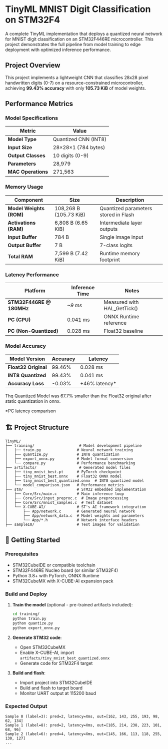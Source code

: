 # TinyML MNIST Digit Classification on STM32F4

A complete TinyML implementation that deploys a quantized neural network for MNIST digit classification on an STM32F446RE microcontroller. This project demonstrates the full pipeline from model training to edge deployment with optimized inference performance.

## Project Overview

This project implements a lightweight CNN that classifies 28x28 pixel handwritten digits (0-7) on a resource-constrained microcontroller, achieving **99.43% accuracy** with only **105.73 KiB** of model weights.

## Performance Metrics

### Model Specifications
| Metric | Value |
|--------|-------|
| **Model Type** | Quantized CNN (INT8) |
| **Input Size** | 28×28×1 (784 bytes) |
| **Output Classes** | 10 digits (0-9) |
| **Parameters** | 28,979 |
| **MAC Operations** | 271,563 |

### Memory Usage
| Component | Size | Description |
|-----------|------|-------------|
| **Model Weights (ROM)** | 108,268 B (105.73 KiB) | Quantized parameters stored in Flash |
| **Activations (RAM)** | 6,808 B (6.65 KiB) | Intermediate layer outputs |
| **Input Buffer** | 784 B | Single image input |
| **Output Buffer** | 7 B | 7-class logits |
| **Total RAM** | 7,599 B (7.42 KiB) | Runtime memory footprint |

### Latency Performance
| Platform | Inference Time | Notes |
|----------|----------------|-------|
| **STM32F446RE @ 180MHz** | *~9 ms* | Measured with HAL_GetTick() |
| **PC (CPU)** | 0.041 ms | ONNX Runtime reference |
| **PC (Non-Quantized)** | 0.028 ms | Float32 baseline |


### Model Accuracy
| Model Version | Accuracy | Latency |
|---------------|----------|---------|
| **Float32 Original** | 99.46% | 0.028 ms |
| **INT8 Quantized** | 99.43% | 0.041 ms |
| **Accuracy Loss** | -0.03% | +46% latency* |

Thq Quantized Model was 67.7% smaller than the Float32 original after static quantization in onnx. 

*PC latency comparison

## 🏗️ Project Structure

```
TinyML/
├── training/                    # Model development pipeline
│   ├── train.py                # Neural network training
│   ├── quantize.py             # INT8 quantization 
│   ├── export_onnx.py          # Model format conversion
│   └── compare.py              # Performance benchmarking
├── artifacts/                   # Generated model files
│   ├── tiny_mnist_best.pt      # PyTorch checkpoint
│   ├── tiny_mnist_best.onnx    # Float32 ONNX model
│   ├── tiny_mnist_best_quantized.onnx  # INT8 quantized model
│   └── model_comparison.json   # Performance metrics
├── stm/                        # STM32 embedded implementation
│   ├── Core/Src/main.c         # Main inference loop
│   ├── Core/Src/input_preproc.c  # Image preprocessing
│   ├── Core/Src/mnist_samples.c  # Test dataset
│   └── X-CUBE-AI/              # ST's AI framework integration
│       ├── App/network.c       # Generated neural network
│       ├── App/network_data.c  # Model weights and parameters
│       └── App/*.h             # Network interface headers
├── sample10/                   # Test images for validation
```

## 🚀 Getting Started

### Prerequisites
- STM32CubeIDE or compatible toolchain
- STM32F446RE Nucleo board (or similar STM32F4)
- Python 3.8+ with PyTorch, ONNX Runtime
- STM32CubeMX with X-CUBE-AI expansion pack

### Build and Deploy
1. **Train the model** (optional - pre-trained artifacts included):
   ```bash
   cd training/
   python train.py
   python quantize.py
   python export_onnx.py
   ```

2. **Generate STM32 code**:
   - Open STM32CubeMX
   - Enable X-CUBE-AI, import `artifacts/tiny_mnist_best_quantized.onnx`
   - Generate code for STM32F4 target

3. **Build and flash**:
   - Import project into STM32CubeIDE
   - Build and flash to target board
   - Monitor UART output at 115200 baud

### Expected Output
```
Sample 0 (label=3): pred=2, latency=Xms, out=[162, 143, 255, 193, 98, 62, 134]
Sample 1 (label=8): pred=2, latency=Xms, out=[185, 214, 238, 223, 101, 68, 96]
Sample 2 (label=6): pred=4, latency=Xms, out=[145, 166, 113, 118, 255, 130, 127]
...
```
